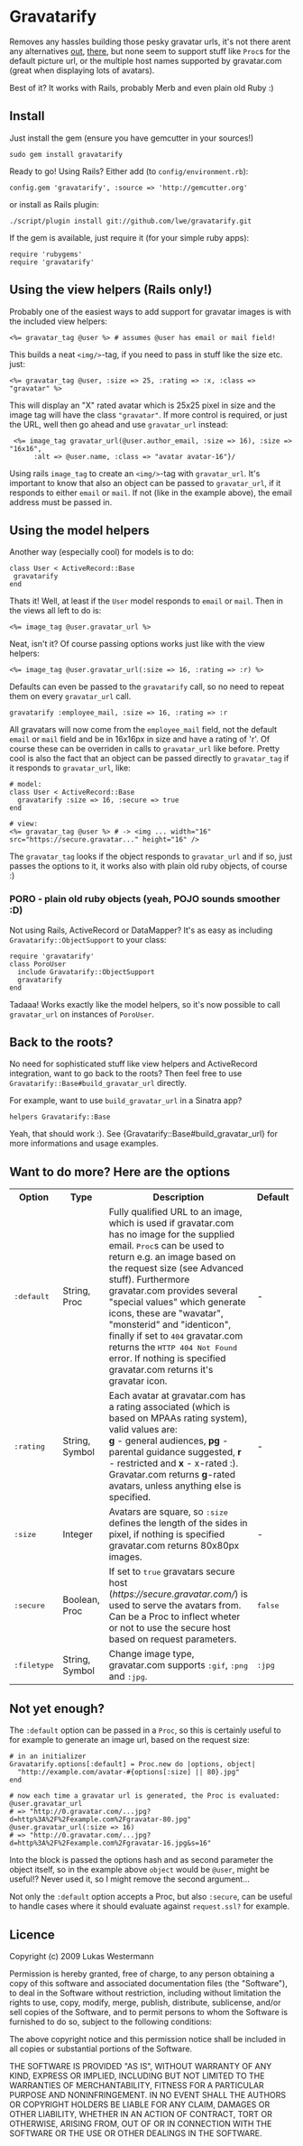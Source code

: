 # Gravatarify
    
Removes any hassles building those pesky gravatar urls, it's not there arent any alternatives [out](http://github.com/mdeering/gravitar_image_tag),
[there](http://github.com/chrislloyd/gravtastic), but none seem to support stuff like `Proc`s for the default picture url, or
the multiple host names supported by gravatar.com (great when displaying lots of avatars).

Best of it? It works with Rails, probably Merb and even plain old Ruby :)

## Install

Just install the gem (ensure you have gemcutter in your sources!)

    sudo gem install gravatarify
   
Ready to go! Using Rails? Either add (to `config/environment.rb`):

    config.gem 'gravatarify', :source => 'http://gemcutter.org'
    
or install as Rails plugin:

    ./script/plugin install git://github.com/lwe/gravatarify.git
    
If the gem is available, just require it (for your simple ruby apps):

    require 'rubygems'
    require 'gravatarify'

## Using the view helpers (Rails only!)

Probably one of the easiest ways to add support for gravatar images is with the included view helpers:

    <%= gravatar_tag @user %> # assumes @user has email or mail field!
    
This builds a neat `<img/>`-tag, if you need to pass in stuff like the size etc. just:

    <%= gravatar_tag @user, :size => 25, :rating => :x, :class => "gravatar" %>
    
This will display an "X" rated avatar which is 25x25 pixel in size and the image tag will have the class `"gravatar"`.
If more control is required, or just the URL, well then go ahead and use `gravatar_url` instead:

     <%= image_tag gravatar_url(@user.author_email, :size => 16), :size => "16x16",
          :alt => @user.name, :class => "avatar avatar-16"}/
    
Using rails `image_tag` to create an `<img/>`-tag with `gravatar_url`. It's important to know that 
also an object can be passed to `gravatar_url`, if it responds to either `email` or `mail`. If not (like
in the example above), the email address must be passed in.

## Using the model helpers

Another way (especially cool) for models is to do:

    class User < ActiveRecord::Base
     gravatarify
    end
   
Thats it! Well, at least if the `User` model responds to `email` or `mail`. Then in the views all left to do is:

    <%= image_tag @user.gravatar_url %>
   
Neat, isn't it? Of course passing options works just like with the view helpers:

    <%= image_tag @user.gravatar_url(:size => 16, :rating => :r) %>
   
Defaults can even be passed to the `gravatarify` call, so no need to repeat them on every `gravatar_url` call.

    gravatarify :employee_mail, :size => 16, :rating => :r
   
All gravatars will now come from the `employee_mail` field, not the default `email` or `mail` field and be in 16x16px in size
and have a rating of 'r'. Of course these can be overriden in calls to `gravatar_url` like before. Pretty cool is also the
fact that an object can be passed directly to `gravatar_tag` if it responds to `gravatar_url`, like:

    # model:
    class User < ActiveRecord::Base
      gravatarify :size => 16, :secure => true
    end
    
    # view:
    <%= gravatar_tag @user %> # -> <img ... width="16" src="https://secure.gravatar..." height="16" />
    
The `gravatar_tag` looks if the object responds to `gravatar_url` and if so, just passes the options to it,
it works also with plain old ruby objects, of course :)

### PORO - plain old ruby objects (yeah, POJO sounds smoother :D)

Not using Rails, ActiveRecord or DataMapper? It's as easy as including `Gravatarify::ObjectSupport` to your
class:

    require 'gravatarify'
    class PoroUser
      include Gravatarify::ObjectSupport
      gravatarify
    end
    
Tadaaa! Works exactly like the model helpers, so it's now possible to call `gravatar_url` on instances
of `PoroUser`.

## Back to the roots?

No need for sophisticated stuff like view helpers and ActiveRecord integration, want to go back to the roots?
Then feel free to use `Gravatarify::Base#build_gravatar_url` directly.

For example, want to use `build_gravatar_url` in a Sinatra app?

    helpers Gravatarify::Base
    
Yeah, that should work :). See {Gravatarify::Base#build_gravatar_url} for more informations and usage examples.

## Want to do more? Here are the options

<table>
  <tr>
    <th>Option</th>
    <th>Type</th>
    <th>Description</th>
    <th>Default</th>
  </tr>
  <tr>
    <td><tt>:default</tt></td>
    <td>String, Proc</td>
    <td>Fully qualified URL to an image, which is used if gravatar.com has no image for the supplied email.
        <tt>Proc</tt>s can be used to return e.g. an image based on the request size (see Advanced stuff).
        Furthermore gravatar.com provides several "special values" which generate icons, these are "wavatar",
        "monsterid" and "identicon", finally if set to <tt>404</tt> gravatar.com returns the <tt>HTTP 404 Not Found</tt> error.
        If nothing is specified gravatar.com returns it's gravatar icon.
    </td>
    <td>-</td>
  </tr>
  <tr>
    <td><tt>:rating</tt></td>
    <td>String, Symbol</td>
    <td>Each avatar at gravatar.com has a rating associated (which is based on MPAAs rating system), valid values are:<br/>
        <b>g</b> - general audiences, <b>pg</b> - parental guidance suggested, <b>r</b> - restricted and <b>x</b> - x-rated :).
        Gravatar.com returns <b>g</b>-rated avatars, unless anything else is specified.
    </td>
    <td>-</td>
  </tr>
  <tr>
    <td><tt>:size</tt></td>
    <td>Integer</td>
    <td>Avatars are square, so <tt>:size</tt> defines the length of the sides in pixel, if nothing is specified gravatar.com
        returns 80x80px images.</td>
    <td>-</td>
  </tr>
  <tr>
    <td><tt>:secure</tt></td>
    <td>Boolean, Proc</td>
    <td>If set to <tt>true</tt> gravatars secure host (<i>https://secure.gravatar.com/</i>) is used to serve the avatars
      from. Can be a Proc to inflect wheter or not to use the secure host based on request parameters.</td>
    <td><tt>false</tt></td>
  </tr>
  <tr>
    <td><tt>:filetype</tt></td>
    <td>String, Symbol</td>
    <td>Change image type, gravatar.com supports <tt>:gif</tt>, <tt>:png</tt> and <tt>:jpg</tt>.</td>
    <td><tt>:jpg</tt></td>
  </tr>
</table>

## Not yet enough?

The `:default` option can be passed in a `Proc`, so this is certainly useful to for example
to generate an image url, based on the request size:

    # in an initializer
    Gravatarify.options[:default] = Proc.new do |options, object|
      "http://example.com/avatar-#{options[:size] || 80}.jpg"
    end
    
    # now each time a gravatar url is generated, the Proc is evaluated:
    @user.gravatar_url
    # => "http://0.gravatar.com/...jpg?d=http%3A%2F%2Fexample.com%2Fgravatar-80.jpg"
    @user.gravatar_url(:size => 16)
    # => "http://0.gravatar.com/...jpg?d=http%3A%2F%2Fexample.com%2Fgravatar-16.jpg&s=16"
    
Into the block is passed the options hash and as second parameter the object itself, so in the example above
`object` would be `@user`, might be useful!? Never used it, so I might remove the second argument...

Not only the `:default` option accepts a Proc, but also `:secure`, can be useful to handle cases where
it should evaluate against `request.ssl?` for example.

## Licence

Copyright (c) 2009 Lukas Westermann

Permission is hereby granted, free of charge, to any person obtaining
a copy of this software and associated documentation files (the
"Software"), to deal in the Software without restriction, including
without limitation the rights to use, copy, modify, merge, publish,
distribute, sublicense, and/or sell copies of the Software, and to
permit persons to whom the Software is furnished to do so, subject to
the following conditions:

The above copyright notice and this permission notice shall be
included in all copies or substantial portions of the Software.

THE SOFTWARE IS PROVIDED "AS IS", WITHOUT WARRANTY OF ANY KIND,
EXPRESS OR IMPLIED, INCLUDING BUT NOT LIMITED TO THE WARRANTIES OF
MERCHANTABILITY, FITNESS FOR A PARTICULAR PURPOSE AND
NONINFRINGEMENT. IN NO EVENT SHALL THE AUTHORS OR COPYRIGHT HOLDERS BE
LIABLE FOR ANY CLAIM, DAMAGES OR OTHER LIABILITY, WHETHER IN AN ACTION
OF CONTRACT, TORT OR OTHERWISE, ARISING FROM, OUT OF OR IN CONNECTION
WITH THE SOFTWARE OR THE USE OR OTHER DEALINGS IN THE SOFTWARE.